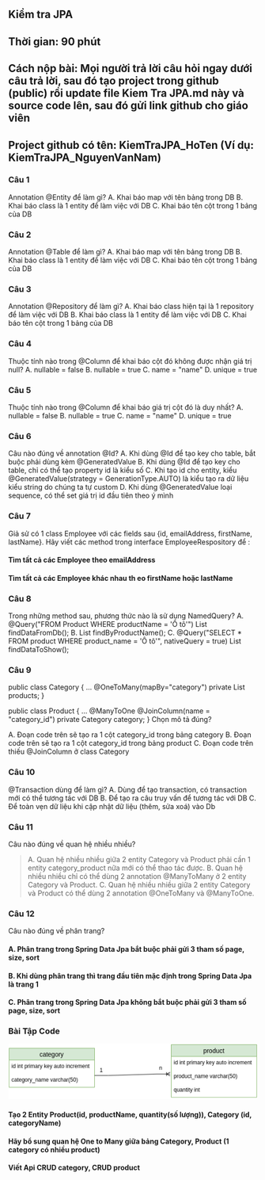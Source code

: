 ## Kiểm tra JPA
## Thời gian: 90 phút
## Cách nộp bài: Mọi người trả lời câu hỏi ngay dưới câu trả lời, sau đó tạo project trong github (public) rồi update file Kiem Tra JPA.md này và source code lên, sau đó gửi link github cho giáo viên
## Project github có tên: KiemTraJPA_HoTen (Ví dụ: KiemTraJPA_NguyenVanNam)

### Câu 1
Annotation @Entity để làm gì?
A. Khai báo map với tên bảng trong DB
B. Khai báo class là 1 entity để làm việc với DB
C. Khai báo tên cột trong 1 bảng của DB

### Câu 2
Annotation @Table để làm gì?
A. Khai báo map với tên bảng trong DB
B. Khai báo class là 1 entity để làm việc với DB
C. Khai báo tên cột trong 1 bảng của DB

### Câu 3
Annotation @Repository để làm gì?
A. Khai báo class hiện tại là 1 repository để làm việc với DB
B. Khai báo class là 1 entity để làm việc với DB
C. Khai báo tên cột trong 1 bảng của DB

### Câu 4
Thuộc tính nào trong @Column để khai báo cột đó không được nhận giá trị null?
A. nullable = false
B. nullable = true
C. name = "name"
D. unique = true

### Câu 5
Thuộc tính nào trong @Column để khai báo giá trị cột đó là duy nhất?
A. nullable = false
B. nullable = true
C. name = "name"
D. unique = true

### Câu 6
Câu nào đúng về annotation @Id?
A. Khi dùng @Id để tạo key cho table, bắt buộc phải dùng kèm @GeneratedValue
B. Khi dùng @Id để tạo key cho table, chỉ có thể tạo property id là kiểu số
C. Khi tạo id cho entity, kiểu @GeneratedValue(strategy = GenerationType.AUTO) là kiểu tạo ra dữ liệu kiểu string do chúng ta tự custom
D. Khi dùng @GeneratedValue loại sequence, có thể set giá trị id đầu tiên theo ý mình

### Câu 7
Giả sử có 1 class Employee với các fields sau {id, emailAddress, firstName, lastName}. Hãy viết các method trong interface EmployeeRespository để :
#### Tìm tất cả các Employee theo emailAddress
#### Tìm tất cả các Employee khác nhau th eo firstName hoặc lastName

### Câu 8
Trong những method sau, phương thức nào là sử dụng NamedQuery?
A.
@Query("FROM Product WHERE productName = 'Ô tô'")
List<Product> findDataFromDb();
B.
List<Product> findByProductName();
C.
@Query("SELECT * FROM product WHERE product_name = 'Ô tô'", nativeQuery = true)
List<Product> findDataToShow();

### Câu 9
public class Category {
	...
	@OneToMany(mapBy="category")
	private List<Product> products;
}

public class Product {
	...
	@ManyToOne
	@JoinColumn(name = "category_id")
	private Category category;
}
Chọn mô tả đúng?

A. Đoạn code trên sẽ tạo ra 1 cột category_id trong bảng category
B. Đoạn code trên sẽ tạo ra 1 cột category_id trong bảng product
C. Đoạn code trên thiếu @JoinColumn ở class Category

### Câu 10
@Transaction dùng để làm gì?
A. Dùng để tạo transaction, có transaction mới có thể tương tác với DB
B. Để tạo ra câu truy vấn để tương tác với DB
C. Để toàn vẹn dữ liệu khi cập nhật dữ liệu (thêm, sửa xoá) vào Db

### Câu 11
Câu nào đúng về quan hệ nhiều nhiều?
> A. Quan hệ nhiều nhiều giữa 2 entity Category và Product phải cần 1 entity category_product nữa mới có thể thao tác được.
B. Quan hệ nhiều nhiều chỉ có thể dùng 2 annotation @ManyToMany ở 2 entity Category và Product.
C. Quan hệ nhiều nhiều giữa 2 entity Category và Product có thể dùng 2 annotation @OneToMany và @ManyToOne.

### Câu 12
Câu nào đúng về phân trang?
#### A. Phân trang trong Spring Data Jpa bắt buộc phải gửi 3 tham số page, size, sort
#### B. Khi dùng phân trang thì trang đầu tiên mặc định trong Spring Data Jpa là trang 1
#### C. Phân trang trong Spring Data Jpa không bắt buộc phải gửi 3 tham số page, size, sort

### Bài Tập Code
![Alt](https://raw.githubusercontent.com/nguyenvantuyen6789/kiem-tra-jpa/main/OneToMany.png)
#### Tạo 2 Entity Product(id, productName, quantity(số lượng)), Category (id, categoryName)
#### Hãy bổ sung quan hệ One to Many giữa bảng Category, Product (1 category có nhiều product)
#### Viết Api CRUD category, CRUD product
